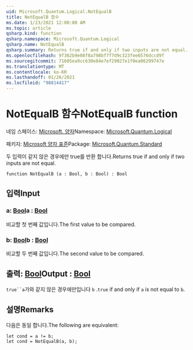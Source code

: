 ```yaml
---
uid: Microsoft.Quantum.Logical.NotEqualB
title: NotEqualB 함수
ms.date: 1/23/2021 12:00:00 AM
ms.topic: article
qsharp.kind: function
qsharp.namespace: Microsoft.Quantum.Logical
qsharp.name: NotEqualB
qsharp.summary: Returns true if and only if two inputs are not equal.
ms.openlocfilehash: 9f362b9e08f8a798bf7f7d9c323fee6576dccd9f
ms.sourcegitcommit: 71605ea9cc630e84e7ef29027e1f0ea06299747e
ms.translationtype: MT
ms.contentlocale: ko-KR
ms.lasthandoff: 01/26/2021
ms.locfileid: "98814417"
---
```

# <a name="notequalb-function"></a><span data-ttu-id="7577e-102">NotEqualB 함수</span><span class="sxs-lookup"><span data-stu-id="7577e-102">NotEqualB function</span></span>

<span data-ttu-id="7577e-103">네임 스페이스: [Microsoft. 양자](xref:Microsoft.Quantum.Logical)</span><span class="sxs-lookup"><span data-stu-id="7577e-103">Namespace: [Microsoft.Quantum.Logical](xref:Microsoft.Quantum.Logical)</span></span>

<span data-ttu-id="7577e-104">패키지: [Microsoft 양자 표준](https://nuget.org/packages/Microsoft.Quantum.Standard)</span><span class="sxs-lookup"><span data-stu-id="7577e-104">Package: [Microsoft.Quantum.Standard](https://nuget.org/packages/Microsoft.Quantum.Standard)</span></span>


<span data-ttu-id="7577e-105">두 입력이 같지 않은 경우에만 true를 반환 합니다.</span><span class="sxs-lookup"><span data-stu-id="7577e-105">Returns true if and only if two inputs are not equal.</span></span>

```qsharp
function NotEqualB (a : Bool, b : Bool) : Bool
```


## <a name="input"></a><span data-ttu-id="7577e-106">입력</span><span class="sxs-lookup"><span data-stu-id="7577e-106">Input</span></span>

### <a name="a--bool"></a><span data-ttu-id="7577e-107">a: [Bool](xref:microsoft.quantum.lang-ref.bool)</span><span class="sxs-lookup"><span data-stu-id="7577e-107">a : [Bool](xref:microsoft.quantum.lang-ref.bool)</span></span>

<span data-ttu-id="7577e-108">비교할 첫 번째 값입니다.</span><span class="sxs-lookup"><span data-stu-id="7577e-108">The first value to be compared.</span></span>


### <a name="b--bool"></a><span data-ttu-id="7577e-109">b: [Bool](xref:microsoft.quantum.lang-ref.bool)</span><span class="sxs-lookup"><span data-stu-id="7577e-109">b : [Bool](xref:microsoft.quantum.lang-ref.bool)</span></span>

<span data-ttu-id="7577e-110">비교할 두 번째 값입니다.</span><span class="sxs-lookup"><span data-stu-id="7577e-110">The second value to be compared.</span></span>



## <a name="output--bool"></a><span data-ttu-id="7577e-111">출력: [Bool](xref:microsoft.quantum.lang-ref.bool)</span><span class="sxs-lookup"><span data-stu-id="7577e-111">Output : [Bool](xref:microsoft.quantum.lang-ref.bool)</span></span>

<span data-ttu-id="7577e-112">`true``a`가와 같지 않은 경우에만입니다 `b` .</span><span class="sxs-lookup"><span data-stu-id="7577e-112">`true` if and only if `a` is not equal to `b`.</span></span>

## <a name="remarks"></a><span data-ttu-id="7577e-113">설명</span><span class="sxs-lookup"><span data-stu-id="7577e-113">Remarks</span></span>

<span data-ttu-id="7577e-114">다음은 동일 합니다.</span><span class="sxs-lookup"><span data-stu-id="7577e-114">The following are equivalent:</span></span>

```qsharp
let cond = a != b;
let cond = NotEqualB(a, b);
```